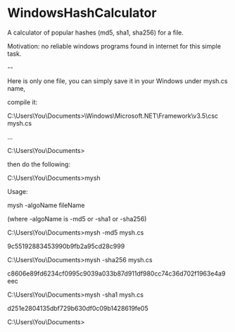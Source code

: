WindowsHashCalculator
=====================

A calculator of popular hashes (md5, sha1, sha256) for a file. 

Motivation: no reliable windows programs found in internet for this simple task.

--

Here is only one file, you can simply save it in your Windows under mysh.cs name,

compile it:

C:\Users\You\Documents>\Windows\Microsoft.NET\Framework\v3.5\csc mysh.cs

...

C:\Users\You\Documents>


then do the following:

C:\Users\You\Documents>mysh

Usage:

mysh -algoName fileName

(where -algoName is -md5 or -sha1 or -sha256)

C:\Users\You\Documents>mysh -md5 mysh.cs

9c55192883453990b9fb2a95cd28c999

C:\Users\You\Documents>mysh -sha256 mysh.cs

c8606e89fd6234cf0995c9039a033b87d911df980cc74c36d702f1963e4a9eec

C:\Users\You\Documents>mysh -sha1 mysh.cs

d251e2804135dbf729b630df0c09b1428619fe05

C:\Users\You\Documents>
